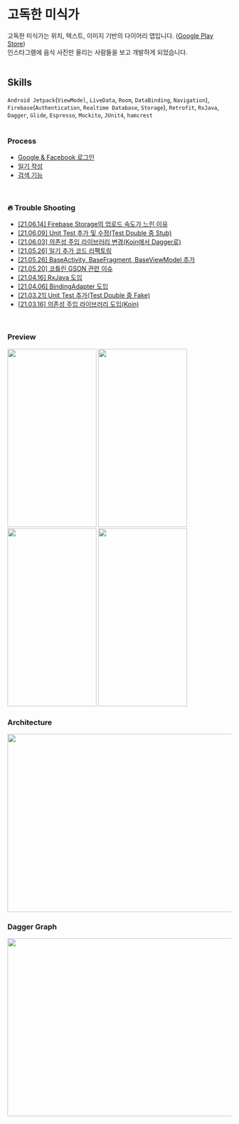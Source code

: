 # 고독한 미식가 
고독한 미식가는 위치, 텍스트, 이미지 기반의 다이어리 앱입니다. ([Google Play Store](https://play.google.com/store/apps/details?id=org.ybk.fooddiaryapp))<br>
인스타그램에 음식 사진만 올리는 사람들을 보고 개발하게 되었습니다.<br>
<br>

## Skills
`Android Jetpack`(`ViewModel`, `LiveData`, `Room`, `DataBinding`, `Navigation`), `Firebase`(`Authentication`, `Realtime Database`, `Storage`), `Retrofit`, `RxJava`, `Dagger`, `Glide`, `Espresso`, `Mockito`, `JUnit4`, `hamcrest`<br>
<br>

### Process
- [Google & Facebook 로그인](https://github.com/YunByungKwan/LonelyFoodApp/wiki/%5BProcess%5D-Google-&-Facebook-%EB%A1%9C%EA%B7%B8%EC%9D%B8)
- [일기 작성](https://github.com/YunByungKwan/LonelyFoodApp/wiki/%5BProcess%5D-%EC%9D%BC%EA%B8%B0-%EC%9E%91%EC%84%B1)
- [검색 기능](https://github.com/YunByungKwan/LonelyFoodApp/wiki/%5BProcess%5D-%EA%B2%80%EC%83%89-%EA%B8%B0%EB%8A%A5)
<br>

### :fire: Trouble Shooting
- [[21.06.14] Firebase Storage의 업로드 속도가 느린 이유](https://github.com/YunByungKwan/LonelyFoodApp/wiki/%5B21.06.14%5D-Firebase-Storage%EC%9D%98-%EC%97%85%EB%A1%9C%EB%93%9C-%EC%86%8D%EB%8F%84%EA%B0%80-%EB%8A%90%EB%A6%B0-%EC%9D%B4%EC%9C%A0)
- [[21.06.09] Unit Test 추가 및 수정(Test Double 중 Stub)](https://github.com/YunByungKwan/LonelyFoodApp/wiki/%5B21.06.09%5D-Unit-Test-%EC%B6%94%EA%B0%80-%EB%B0%8F-%EC%88%98%EC%A0%95(Test-Double-%EC%A4%91-Stub))
- [[21.06.03] 의존성 주입 라이브러리 변경(Koin에서 Dagger로)](https://github.com/YunByungKwan/LonelyFoodApp/wiki/%5B21.06.03%5D-%EC%9D%98%EC%A1%B4%EC%84%B1-%EC%A3%BC%EC%9E%85-%EB%9D%BC%EC%9D%B4%EB%B8%8C%EB%9F%AC%EB%A6%AC-%EB%B3%80%EA%B2%BD(Koin%EC%97%90%EC%84%9C-Dagger%EB%A1%9C))
- [[21.05.26] 일기 추가 코드 리팩토링](https://github.com/YunByungKwan/LonelyFoodApp/wiki/%5B2021.05.26%5D-%EC%9D%BC%EA%B8%B0-%EC%B6%94%EA%B0%80-%EC%BD%94%EB%93%9C-%EB%A6%AC%ED%8C%A9%ED%86%A0%EB%A7%81)
- [[21.05.26] BaseActivity, BaseFragment, BaseViewModel 추가](https://github.com/YunByungKwan/LonelyFoodApp/wiki/%5B2021.05.26%5D-BaseActivity,-BaseFragment,-BaseViewModel-%EC%B6%94%EA%B0%80)
- [[21.05.20] 코틀린 GSON 관련 이슈](https://github.com/YunByungKwan/LonelyFoodApp/wiki/%5B2021.05.20%5D-%EC%BD%94%ED%8B%80%EB%A6%B0-GSON-%EA%B4%80%EB%A0%A8-%EC%9D%B4%EC%8A%88)
- [[21.04.16] RxJava 도입](https://github.com/YunByungKwan/LonelyFoodApp/wiki/%5B2021.04.16%5D-RxJava-%EB%8F%84%EC%9E%85)
- [[21.04.06] BindingAdapter 도입](https://github.com/YunByungKwan/LonelyFoodApp/wiki/%5B2021.04.06%5D-BindingAdapter-%EB%8F%84%EC%9E%85)
- [[21.03.21] Unit Test 추가(Test Double 중 Fake)](https://github.com/YunByungKwan/LonelyFoodApp/wiki/%5B21.03.21%5D-Unit-Test-%EC%B6%94%EA%B0%80(Test-Double-%EC%A4%91-Fake))
- [[21.03.16] 의존성 주입 라이브러리 도입(Koin)](https://github.com/YunByungKwan/LonelyFoodApp/wiki/%5B2021.03.16%5D-DI-%EB%8F%84%EC%9E%85(Koin-%EB%9D%BC%EC%9D%B4%EB%B8%8C%EB%9F%AC%EB%A6%AC))
<br>

### Preview
<img src="https://user-images.githubusercontent.com/51109517/113472872-ddb16200-94a0-11eb-8731-9abdeda63754.gif" width=200 height=400/> <img src="https://user-images.githubusercontent.com/51109517/113472937-3ed93580-94a1-11eb-8ac1-91a2ae00452c.gif" width=200 height=400/> <img src="https://user-images.githubusercontent.com/51109517/113472941-43055300-94a1-11eb-901c-bb2d3a87e622.gif" width=200 height=400/> <img src="https://user-images.githubusercontent.com/51109517/113472940-413b8f80-94a1-11eb-8dd1-148084c23445.gif" width=200 height=400/>
<br>

### Architecture
<img src="https://user-images.githubusercontent.com/51109517/121285168-de3efc80-c918-11eb-8517-4a9856e86ff9.png" width=700 height=400/>
<br>

### Dagger Graph
<img src="https://user-images.githubusercontent.com/51109517/121352793-2c2f2100-c968-11eb-80dd-d82ba2bb8aab.png" width=700 height=400/>
<br>


